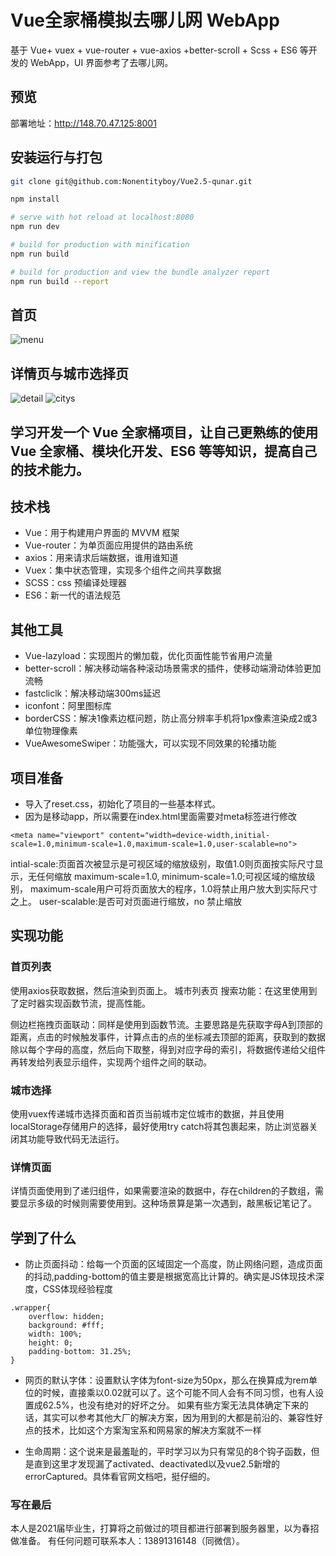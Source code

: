 # Vue全家桶模拟去哪儿网 WebApp

基于 Vue+ vuex + vue-router + vue-axios +better-scroll + Scss + ES6 等开发的 WebApp，UI 界面参考了去哪儿网。

## 预览

部署地址：http://148.70.47.125:8001

## 安装运行与打包

``` bash
git clone git@github.com:Nonentityboy/Vue2.5-qunar.git

npm install

# serve with hot reload at localhost:8080
npm run dev

# build for production with minification
npm run build

# build for production and view the bundle analyzer report
npm run build --report
```

## 首页

![menu](http://47.104.204.20/img/qunar/menu.png)


## 详情页与城市选择页

![detail](http://47.104.204.20/img/qunar/detail.png)
![citys](http://47.104.204.20/img/qunar/citys.png)

## 学习开发一个 Vue 全家桶项目，让自己更熟练的使用 Vue 全家桶、模块化开发、ES6 等等知识，提高自己的技术能力。

## 技术栈

* Vue：用于构建用户界面的 MVVM 框架
* Vue-router：为单页面应用提供的路由系统
* axios：用来请求后端数据，谁用谁知道
* Vuex：集中状态管理，实现多个组件之间共享数据
* SCSS：css 预编译处理器
* ES6：新一代的语法规范

## 其他工具

* Vue-lazyload：实现图片的懒加载，优化页面性能节省用户流量
* better-scroll：解决移动端各种滚动场景需求的插件，使移动端滑动体验更加流畅
* fastcliclk：解决移动端300ms延迟
* iconfont：阿里图标库
* borderCSS：解决1像素边框问题，防止高分辨率手机将1px像素渲染成2或3单位物理像素
* VueAwesomeSwiper：功能强大，可以实现不同效果的轮播功能

## 项目准备

* 导入了reset.css，初始化了项目的一些基本样式。
* 因为是移动app，所以需要在index.html里面需要对meta标签进行修改 
```
<meta name="viewport" content="width=device-width,initial-scale=1.0,minimum-scale=1.0,maximum-scale=1.0,user-scalable=no">
```
intial-scale:页面首次被显示是可视区域的缩放级别，取值1.0则页面按实际尺寸显示，无任何缩放 maximum-scale=1.0, minimum-scale=1.0;可视区域的缩放级别， maximum-scale用户可将页面放大的程序，1.0将禁止用户放大到实际尺寸之上。 user-scalable:是否可对页面进行缩放，no 禁止缩放

## 实现功能
### 首页列表
使用axios获取数据，然后渲染到页面上。
城市列表页
搜索功能：在这里使用到了定时器实现函数节流，提高性能。

侧边栏拖拽页面联动：同样是使用到函数节流。主要思路是先获取字母A到顶部的距离，点击的时候触发事件，计算点击的点的坐标减去顶部的距离，获取到的数据除以每个字母的高度，然后向下取整，得到对应字母的索引，将数据传递给父组件再转发给列表显示组件，实现两个组件之间的联动。

### 城市选择
使用vuex传递城市选择页面和首页当前城市定位城市的数据，并且使用localStorage存储用户的选择，最好使用try catch将其包裹起来，防止浏览器关闭其功能导致代码无法运行。

### 详情页面
详情页面使用到了递归组件，如果需要渲染的数据中，存在children的子数组，需要显示多级的时候则需要使用到。这种场景算是第一次遇到，敲黑板记笔记了。

## 学到了什么
* 防止页面抖动：给每一个页面的区域固定一个高度，防止网络问题，造成页面的抖动,padding-bottom的值主要是根据宽高比计算的。确实是JS体现技术深度，CSS体现经验程度
```
.wrapper{
    overflow: hidden;
    background: #fff;
    width: 100%;
    height: 0;
    padding-bottom: 31.25%;
}
```

* 网页的默认字体：设置默认字体为font-size为50px，那么在换算成为rem单位的时候，直接乘以0.02就可以了。这个可能不同人会有不同习惯，也有人设置成62.5%，也没有绝对的好坏之分。 如果有些方案无法具体确定下来的话，其实可以参考其他大厂的解决方案，因为用到的大都是前沿的、兼容性好点的技术，比如这个方案淘宝系和网易家的解决方案就不一样

* 生命周期：这个说来是最羞耻的，平时学习以为只有常见的8个钩子函数，但是直到这里才发现漏了activated、deactivated以及vue2.5新增的errorCaptured。具体看官网文档吧，挺仔细的。

### 写在最后
本人是2021届毕业生，打算将之前做过的项目都进行部署到服务器里，以为春招做准备。
有任何问题可联系本人：13891316148（同微信）。
